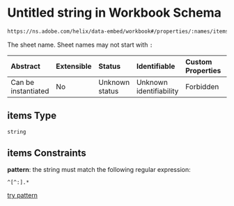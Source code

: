 # Untitled string in Workbook Schema

```txt
https://ns.adobe.com/helix/data-embed/workbook#/properties/:names/items
```

The sheet name. Sheet names may not start with `:`

| Abstract            | Extensible | Status         | Identifiable            | Custom Properties | Additional Properties | Access Restrictions | Defined In                                                           |
| :------------------ | :--------- | :------------- | :---------------------- | :---------------- | :-------------------- | :------------------ | :------------------------------------------------------------------- |
| Can be instantiated | No         | Unknown status | Unknown identifiability | Forbidden         | Allowed               | none                | [workbook.schema.json*](workbook.schema.json "open original schema") |

## items Type

`string`

## items Constraints

**pattern**: the string must match the following regular expression: 

```regexp
^[^:].*
```

[try pattern](https://regexr.com/?expression=%5E%5B%5E%3A%5D.\* "try regular expression with regexr.com")
